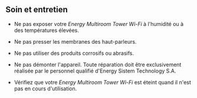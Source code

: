 
## Soin et entretien

* Ne pas exposer votre *Energy Multiroom Tower Wi-Fi* à l'humidité ou à des températures élevées. 

* Ne pas presser les membranes des haut-parleurs.

* Ne pas utiliser des produits corrosifs ou abrasifs.

* Ne pas démonter l'appareil. Toute réparation doit être exclusivement réalisée par le personnel qualifié d'Energy Sistem Technology S.A.

* Vérifiez que votre *Energy Multiroom Tower Wi-Fi* est éteint quand il n'est pas en cours d'utilisation.
